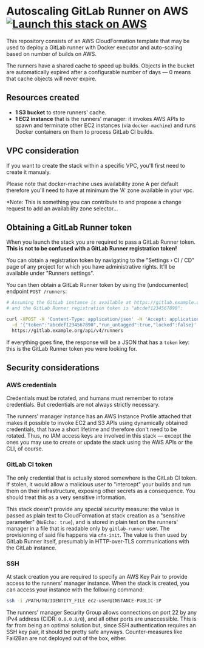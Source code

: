 Autoscaling GitLab Runner on AWS [![Launch this stack on AWS](https://s3.amazonaws.com/cloudformation-examples/cloudformation-launch-stack.png)](https://console.aws.amazon.com/cloudformation/home#/stacks/new?stackName=GitLabRunner&templateURL=https://s3-eu-west-1.amazonaws.com/chialab-cloudformation-templates/Chialab/aws-autoscaling-gitlab-runner/master/runner.yml)
================================================================================

This repository consists of an AWS CloudFormation template that may be used
to deploy a GitLab runner with Docker executor and auto-scaling based on number
of builds on AWS.

The runners have a shared cache to speed up builds. Objects in the bucket are
automatically expired after a configurable number of days — 0 means that
cache objects will never expire.

Resources created
-----------------

* **1 S3 bucket** to store runners' cache.
* **1 EC2 instance** that is the runners' manager: it invokes AWS APIs to spawn
    and terminate other EC2 instances (via `docker-machine`) and runs Docker
    containers on them to process GitLab CI builds.
    
VPC consideration
-----------------
If you want to create the stack within a specific VPC, you'll first need to create it manualy. 

Please note that docker-machine uses availability zone A per default therefore you'll need to have at minimum the 'A' zone available in your vpc. 

*Note: This is something you can contribute to and propose a change request to add an availability zone selector...

Obtaining a GitLab Runner token
-------------------------------

When you launch the stack you are required to pass a GitLab Runner token.
**This is not to be confused with a GitLab Runner registration token!**

You can obtain a registration token by navigating to the "Settings › CI / CD"
page of any project for which you have administrative rights. It'll be available
under "Runners settings".

You can then obtain a GitLab Runner token by using the (undocumented) endpoint
`POST /runners`:

```bash
# Assuming the GitLab instance is available at https://gitlab.example.org
# and the GitLab Runner registration token is "abcdef1234567890":

curl -XPOST -H 'Content-Type: application/json' -H 'Accept: application/json' \
  -d '{"token":"abcdef1234567890","run_untagged":true,"locked":false}' \
  https://gitlab.example.org/api/v4/runners
```

If everything goes fine, the response will be a JSON that has a `token` key:
this is the GitLab Runner token you were looking for.

Security considerations
-----------------------

### AWS credentials

Credentials must be rotated, and humans must remember to rotate credentials.
But credentials are not always strictly necessary.

The runners' manager instance has an AWS Instance Profile attached that makes it
possible to invoke EC2 and S3 APIs using dynamically obtained credentials, that
have a short lifetime and therefore don't need to be rotated. Thus, no IAM
access keys are involved in this stack — except the ones you may use to create
or update the stack using the AWS APIs or the CLI, of course.

### GitLab CI token

The only credential that is actually stored somewhere is the GitLab CI token.
If stolen, it would allow a malicious user to "intercept" your builds and run
them on their infrastructure, exposing other secrets as a consequence.
You should treat this as a very sensitive information.

This stack doesn't provide any special security measure: the value is passed as
plain text to CloudFormation at stack creation as a "sensitive parameter"
(`NoEcho: true`), and is stored in plain text on the runners' manager in a file
that is readable only by `gitlab-runner` user. The provisioning of said file
happens via `cfn-init`. The value is then used by GitLab Runner itself,
presumably in HTTP-over-TLS communications with the GitLab instance.

### SSH

At stack creation you are required to specify an AWS Key Pair to provide access
to the runners' manager instance. When the stack is created, you can access
your instance with the following command:

```bash
ssh -i /PATH/TO/IDENTITY_FILE ec2-user@INSTANCE-PUBLIC-IP
```

The runners' manager Security Group allows connections on port 22 by any IPv4
address (CIDR: `0.0.0.0/0`), and all other ports are unaccessible. This is far
from being an optimal solution but, since SSH authentication requires an SSH key
pair, it should be pretty safe anyways. Counter-measures like Fail2Ban are
not deployed out of the box, either.
